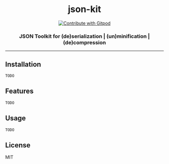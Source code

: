 <h1 align="center">json-kit</h1>

<div align="center">
  <a href="https://gitpod.io/#https://github.com/Kit-p/json-kit">
    <img
      src="https://img.shields.io/badge/Contribute%20with-Gitpod-908a85?logo=gitpod"
      alt="Contribute with Gitpod"
    />
  </a>
</div>

<h3 align="center">JSON Toolkit for (de)serialization | (un)minification | (de)compression</h3>

---

## Installation
`TODO`

## Features
`TODO`

## Usage
`TODO`

## License
MIT
